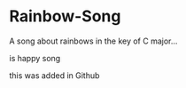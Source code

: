 # Rainbow-Song
A song about rainbows in the key of C major...

is happy song 

this was added in Github

